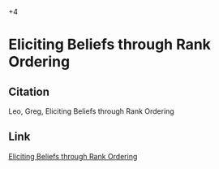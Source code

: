 +4

# Eliciting Beliefs through Rank Ordering

## Citation

Leo, Greg, Eliciting Beliefs through Rank Ordering

## Link

[Eliciting Beliefs through Rank Ordering](../files/Papers/WP_Belief-Elicitation.pdf)
